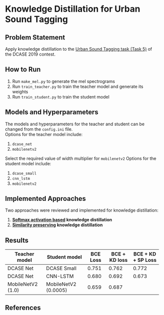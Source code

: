 # Knowledge Distillation for Urban Sound Tagging

## Problem Statement
Apply knowledge distillation to the [Urban Sound Tagging task (Task 5)](http://dcase.community/challenge2019/task-urban-sound-tagging) of the DCASE 2019 contest.

## How to Run
1. Run `make_mel.py` to generate the mel spectrograms
2. Run `train_teacher.py` to train the teacher model and generate its weights
3. Run `train_student.py` to train the student model

## Models and Hyperparameters
The models and hyperparameters for the teacher and student can be changed from the `config.ini` file. <br>
Options for the teacher model include: <br>
1. `dcase_net`
2. `mobilenetv2` 

Select the required value of width multiplier for `mobilenetv2`
Options for the student model include: <br>
1. `dcase_small`
2. `cnn_lstm`
3. `mobilenetv2`

## Implemented Approaches
Two approaches were reviewed and implemented for knowledge distillation:
1. <b>[Softmax activation based](https://arxiv.org/abs/1503.02531)  knowledge distillation</b>
2. <b>[Similarity preserving](https://openaccess.thecvf.com/content_ICCV_2019/papers/Tung_Similarity-Preserving_Knowledge_Distillation_ICCV_2019_paper.pdf) knowledge distillation </b> 

## Results

| Teacher model | Student model | BCE Loss | BCE + KD loss | BCE + KD + SP Loss |
|---|---|---|---|---|
| DCASE Net | DCASE Small | 0.751 | 0.762 | 0.772 |
| DCASE Net | CNN-LSTM | 0.680 | 0.692 | 0.673 |
| MobileNetV2 (1.0) | MobileNetV2 (0.0005) |0.659 | 0.687||

## References

